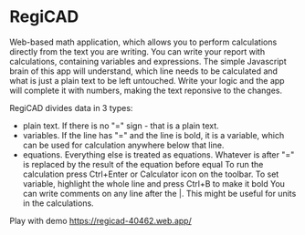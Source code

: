 # RegiCAD
Web-based math application, which allows you to perform calculations directly from the text you are writing.
You can write your report with calculations, containing variables and expressions. The simple Javascript
brain of this app will understand, which line needs to be calculated and what is just a plain text to be left untouched. Write your logic
and the app will complete it with numbers, making the text reponsive to the changes.

RegiCAD divides data in 3 types:
- plain text. If there is no "=" sign - that is a plain text.
- variables. If the line has "=" and the line is bold, it is a variable, which can be used for calculation anywhere below that line.
- equations. Everything else is treated as equations. Whatever is after "=" is replaced by the result of the equation before equal
To run the calculation press Ctrl+Enter or Calculator icon on the toolbar.
To set variable, highlight the whole line and press Ctrl+B to make it bold
You can write comments on any line after the |. This might be useful for units in the calculations.

Play with demo https://regicad-40462.web.app/
